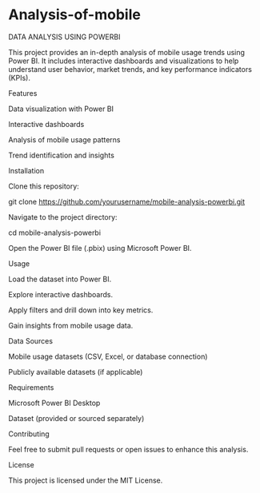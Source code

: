 # Analysis-of-mobile
DATA ANALYSIS USING POWERBI

This project provides an in-depth analysis of mobile usage trends using Power BI. It includes interactive dashboards and visualizations to help understand user behavior, market trends, and key performance indicators (KPIs).

Features

Data visualization with Power BI

Interactive dashboards

Analysis of mobile usage patterns

Trend identification and insights

Installation

Clone this repository:

git clone https://github.com/yourusername/mobile-analysis-powerbi.git

Navigate to the project directory:

cd mobile-analysis-powerbi

Open the Power BI file (.pbix) using Microsoft Power BI.

Usage

Load the dataset into Power BI.

Explore interactive dashboards.

Apply filters and drill down into key metrics.

Gain insights from mobile usage data.

Data Sources

Mobile usage datasets (CSV, Excel, or database connection)

Publicly available datasets (if applicable)

Requirements

Microsoft Power BI Desktop

Dataset (provided or sourced separately)

Contributing

Feel free to submit pull requests or open issues to enhance this analysis.

License

This project is licensed under the MIT License.

